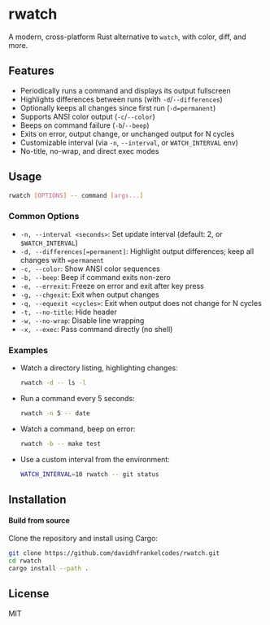 # rwatch

A modern, cross-platform Rust alternative to `watch`, with color, diff, and more.

## Features
- Periodically runs a command and displays its output fullscreen
- Highlights differences between runs (with `-d`/`--differences`)
- Optionally keeps all changes since first run (`-d=permanent`)
- Supports ANSI color output (`-c`/`--color`)
- Beeps on command failure (`-b`/`--beep`)
- Exits on error, output change, or unchanged output for N cycles
- Customizable interval (via `-n`, `--interval`, or `WATCH_INTERVAL` env)
- No-title, no-wrap, and direct exec modes

## Usage

```sh
rwatch [OPTIONS] -- command [args...]
```

### Common Options
- `-n, --interval <seconds>`: Set update interval (default: 2, or `$WATCH_INTERVAL`)
- `-d, --differences[=permanent]`: Highlight output differences; keep all changes with `=permanent`
- `-c, --color`: Show ANSI color sequences
- `-b, --beep`: Beep if command exits non-zero
- `-e, --errexit`: Freeze on error and exit after key press
- `-g, --chgexit`: Exit when output changes
- `-q, --equexit <cycles>`: Exit when output does not change for N cycles
- `-t, --no-title`: Hide header
- `-w, --no-wrap`: Disable line wrapping
- `-x, --exec`: Pass command directly (no shell)

### Examples

- Watch a directory listing, highlighting changes:
  ```sh
  rwatch -d -- ls -l
  ```
- Run a command every 5 seconds:
  ```sh
  rwatch -n 5 -- date
  ```
- Watch a command, beep on error:
  ```sh
  rwatch -b -- make test
  ```
- Use a custom interval from the environment:
  ```sh
  WATCH_INTERVAL=10 rwatch -- git status
  ```

## Installation

#### Build from source

Clone the repository and install using Cargo:

```sh
git clone https://github.com/davidhfrankelcodes/rwatch.git
cd rwatch
cargo install --path .
```

## License
MIT
